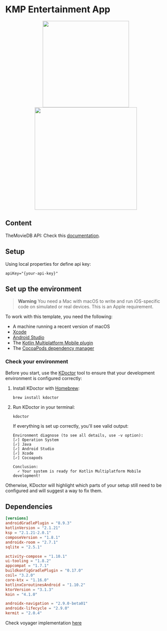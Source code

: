 # KMP Entertainment App

[//]: # (Screenshot)
<p align="center">
  <img width="270" src="https://github.com/santimattius/kmp-entertainment-app/blob/feature/precompose-navigation/screenshots/kmp-android.png?raw=true"/>
  <img width="320" src="https://github.com/santimattius/kmp-entertainment-app/blob/feature/precompose-navigation/screenshots/kmp-ios.png?raw=true"/>
</p>

## Content

TheMovieDB API: Check this [documentation](https://www.themoviedb.org/documentation/api).

## Setup

Using local properties for define api key:

```properties
apiKey="{your-api-key}"
```

## Set up the environment

> **Warning**
> You need a Mac with macOS to write and run iOS-specific code on simulated or real devices.
> This is an Apple requirement.

To work with this template, you need the following:

* A machine running a recent version of macOS
* [Xcode](https://apps.apple.com/us/app/xcode/id497799835)
* [Android Studio](https://developer.android.com/studio)
* The [Kotlin Multiplatform Mobile plugin](https://plugins.jetbrains.com/plugin/14936-kotlin-multiplatform-mobile)
* The [CocoaPods dependency manager](https://kotlinlang.org/docs/native-cocoapods.html)

### Check your environment

Before you start, use the [KDoctor](https://github.com/Kotlin/kdoctor) tool to ensure that your development environment is configured correctly:

1. Install KDoctor with [Homebrew](https://brew.sh/):

    ```text
    brew install kdoctor
    ```

2. Run KDoctor in your terminal:

    ```text
    kdoctor
    ```

   If everything is set up correctly, you'll see valid output:

   ```text
   Environment diagnose (to see all details, use -v option):
   [✓] Operation System
   [✓] Java
   [✓] Android Studio
   [✓] Xcode
   [✓] Cocoapods
   
   Conclusion:
     ✓ Your system is ready for Kotlin Multiplatform Mobile development!
   ```

Otherwise, KDoctor will highlight which parts of your setup still need to be configured and will suggest a way to fix them.

## Dependencies
```toml
[versions]
androidGradlePlugin = "8.9.3"
kotlinVersion = "2.1.21"
ksp = "2.1.21-2.0.1"
composeVersion = "1.8.1"
androidx-room = "2.7.1"
sqlite = "2.5.1"

activity-compose = "1.10.1"
ui-tooling = "1.8.2"
appcompat = "1.7.1"
buildkonfigGradlePlugin = "0.17.0"
coil= "3.2.0"
core-ktx = "1.16.0"
kotlinxCoroutinesAndroid = "1.10.2"
ktorVersion = "3.1.3"
koin = "4.1.0"

androidx-navigation = "2.9.0-beta01"
androidx-lifecycle = "2.9.0"
kermit = "2.0.4"
```

Check voyager implementation [here](https://github.com/santimattius/kmp-entertainment-app/tree/feature/voyager)
